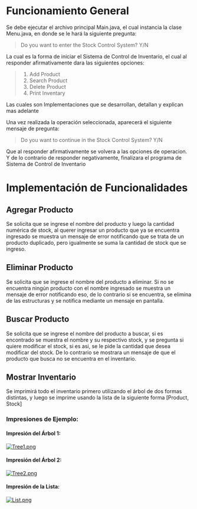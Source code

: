 # Funcionamiento General
Se debe ejecutar el archivo principal Main.java, el cual instancia la clase Menu.java, en donde se le hará la siguiente pregunta:
>Do you want to enter the Stock Control System? Y/N

La cual es la forma de iniciar el Sistema de Control de Inventario, el cual al responder afirmativamente dara las siguientes opciones:
>1. Add Product
>2. Search Product
>3. Delete Product
>4. Print Inventary

Las cuales son Implementaciones que se desarrollan, detallan y explican mas adelante

Una vez realizada la operación seleccionada, aparecerá el siguiente mensaje de pregunta:
>Do you want to continue in the Stock Control System? Y/N

Que al responder afirmativamente se volvera a las opciones de operacion. Y de lo contrario de responder negativamente, finalizara el programa de Sistema de Control de Inventario
# Implementación de Funcionalidades
## Agregar Producto
Se solicita que se ingrese el nombre del producto y luego la cantidad numérica de stock, al querer ingresar un producto que ya se encuentra ingresado se muestra un mensaje de error notificando que se trata de un producto duplicado, pero igualmente se suma la cantidad de stock que se ingreso.
## Eliminar Producto
Se solicita que se ingrese el nombre del producto a eliminar. Si no se encuentra ningún producto con el nombre ingresado se muestra un mensaje de error notificando eso, de lo contrario si se encuentra, se elimina de las estructuras y se notifica mediante un mensaje en pantalla.
## Buscar Producto
Se solicita que se ingrese el nombre del producto a buscar, si es encontrado se muestra el nombre y su respectivo stock, y se pregunta si quiere modificar el stock, si es asi, se le pide la cantidad que desea modificar del stock. De lo contrario se mostrara un mensaje de que el producto que busca no se encuentra en el inventario.
## Mostrar Inventario
Se imprimirá todo el inventario primero utilizando el árbol de dos formas distintas, y luego se imprime usando la lista de la siguiente forma [Product, Stock]
### Impresiones de Ejemplo:
#### Impresión del Árbol 1:
[![Tree1.png](https://i.postimg.cc/vH1BkTxv/Tree1.png)](https://postimg.cc/0bsPJ8f6)

#### Impresión del Árbol 2:

[![Tree2.png](https://i.postimg.cc/h416n1TD/Tree2.png)](https://postimg.cc/QVV0k5fw)

#### Impresión de la Lista:

[![List.png](https://i.postimg.cc/Y0BHPr5d/List.png)](https://postimg.cc/N9DS9cfX)